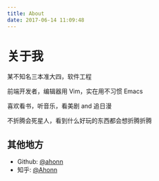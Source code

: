 ```yaml
---
title: About
date: 2017-06-14 11:09:48
---
```

# 关于我

某不知名三本准大四，软件工程

前端开发者，编辑器用 Vim，实在用不习惯 Emacs

喜欢看书，听音乐，看美剧 and 追日漫

不折腾会死星人，看到什么好玩的东西都会想折腾折腾

## 其他地方
- Github: [@ahonn](https://github.com/ahonn)
- 知乎: [@Ahonn](https://www.zhihu.com/people/ahonn)

